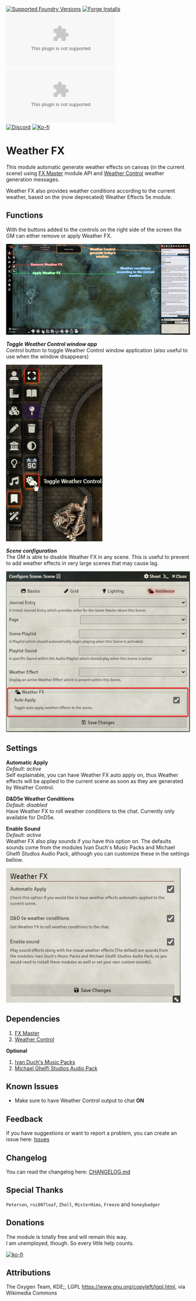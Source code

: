 [![Supported Foundry Versions](https://img.shields.io/endpoint?url=https://foundryshields.com/version?url=https://github.com/LeafWulf/weatherfx/releases/latest/download/module.json)](https://foundryvtt.com/packages/weatherfx) [![Forge Installs](https://img.shields.io/badge/dynamic/json?label=Forge%20Installs&query=package.installs&suffix=%25&url=https%3A%2F%2Fforge-vtt.com%2Fapi%2Fbazaar%2Fpackage%2Fweatherfx&colorB=0374b5)](https://forge-vtt.com/bazaar#sort=updated&package=weatherfx)  
[![Latest Downloads](https://img.shields.io/github/downloads/LeafWulf/weatherfx/latest/module.zip?color=blue&label=latest%20downloads)](https://github.com/LeafWulf/weatherfx/releases/latest) [![Total Downloads](https://img.shields.io/github/downloads/LeafWulf/weatherfx/module.zip?color=blue&label=total%20downloads)](https://github.com/LeafWulf/weatherfx/releases)  
[![Discord](https://dcbadge.vercel.app/api/shield/219289132235489280?style=flat)](https://discordapp.com/users/219289132235489280) [![Ko-fi](https://img.shields.io/badge/Ko--fi-winterwulf-0374b5?logo=kofi)](https://ko-fi.com/winterwulf)

# Weather FX
This module automatic generate weather effects on canvas (in the current scene) using [FX Master](https://foundryvtt.com/packages/fxmaster) module API and [Weather Control](https://foundryvtt.com/packages/weather-control) weather generation messages.

Weather FX also provides weather conditions according to the current weather, based on the (now deprecated) Weather Effects 5e module.

## Functions
With the buttons added to the controls on the right side of the screen the GM can either remove or apply Weather FX.

![functions](./readme/functions.png)

***Toggle Weather Control window app***  
Control button to toggle Weather Control window application (also useful to use when the window disappears)

![toggleapp](./readme/toggleapp.png)

***Scene configuration***  
The GM is able to disable Weather FX in any scene. This is useful to prevent to add weather effects in very large scenes that may cause lag.

![sceneconfig](./readme/seceneconfig.png)

## Settings
**Automatic Apply**  
*Default: active*  
Self explainable, you can have Weather FX auto apply on, thus Weather effects will be applied to the current scene as soon as they are generated by Weather Control.

**D&D5e Weather Conditions**  
*Default: disabled*  
Have Weather FX to roll weather conditions to the chat. Currently only available for DnD5e.

**Enable Sound**  
*Default: active*  
Weather FX also play sounds if you have this option on. The defaults sounds come from the modules Ivan Duch's Music Packs and Michael Ghelfi Studios Audio Pack, although you can customize these in the settings bellow.

![settings](readme/settings.png)

## Dependencies
1. [FX Master](https://foundryvtt.com/packages/fxmaster)
2. [Weather Control](https://foundryvtt.com/packages/weather-control)

**Optional**
1. [Ivan Duch's Music Packs](https://foundryvtt.com/packages/ivan-duch-music-packs)
2. [Michael Ghelfi Studios Audio Pack](https://foundryvtt.com/packages/michaelghelfi)


## Known Issues
- Make sure to have Weather Control output to chat **ON**

## Feedback
If you have suggestions or want to report a problem, you can create an issue here: [Issues](../../issues)

## Changelog
You can read the changelog here: [CHANGELOG.md](/CHANGELOG.md)

## Special Thanks
`Peterson`, `roi007leaf`, `Zhell`, `MisterHims`, `Freeze` and `honeybadger`

## Donations
The module is totally free and will remain this way.  
I am unemployed, though. So every little help counts.

[![ko-fi](https://ko-fi.com/img/githubbutton_sm.svg)](https://ko-fi.com/winterwulf)

## Attributions
The Oxygen Team, KDE;, LGPL <https://www.gnu.org/copyleft/lgpl.html>, via Wikimedia Commons
